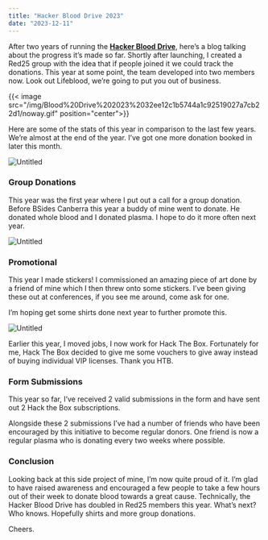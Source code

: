 ```yaml
---
title: "Hacker Blood Drive 2023"
date: "2023-12-11"
---
```


After two years of running the **[Hacker Blood Drive](https://hackerblooddrive.com/)**, here’s a blog talking about the progress it’s made so far. Shortly after launching, I created a Red25 group with the idea that if people joined it we could track the donations. This year at some point, the team developed into two members now. Look out Lifeblood, we’re going to put you out of business.

{{< image src="/img/Blood%20Drive%202023%2032ee12c1b5744a1c92519027a7cb22d1/noway.gif" position="center">}}

Here are some of the stats of this year in comparison to the last few years. We’re almost at the end of the year. I’ve got one more donation booked in later this month.

![Untitled](/img/Blood%20Drive%202023%2032ee12c1b5744a1c92519027a7cb22d1/Untitled%201.png)

### Group Donations

This year was the first year where I put out a call for a group donation. Before BSides Canberra this year a buddy of mine went to donate. He donated whole blood and I donated plasma. I hope to do it more often next year. 

![Untitled](/img/Blood%20Drive%202023%2032ee12c1b5744a1c92519027a7cb22d1/Untitled%202.png)

### Promotional

This year I made stickers! I commissioned an amazing piece of art done by a friend of mine which I then threw onto some stickers. I’ve been giving these out at conferences, if you see me around, come ask for one.

I’m hoping get some shirts done next year to further promote this.

![Untitled](/img/Blood%20Drive%202023%2032ee12c1b5744a1c92519027a7cb22d1/Untitled%203.png)

Earlier this year, I moved jobs, I now work for Hack The Box. Fortunately for me, Hack The Box decided to give me some vouchers to give away instead of buying individual VIP licenses. Thank you HTB. 

### Form Submissions

This year so far, I’ve received 2 valid submissions in the form and have sent out 2 Hack the Box subscriptions. 

Alongside these 2 submissions I’ve had a number of friends who have been encouraged by this initiative to become regular donors. One friend is now a regular plasma who is donating every two weeks where possible.

### Conclusion

Looking back at this side project of mine, I’m now quite proud of it. I’m glad to have raised awareness and encouraged a few people to take a few hours out of their week to donate blood towards a great cause. Technically, the Hacker Blood Drive has doubled in Red25 members this year. What’s next? Who knows. Hopefully shirts and more group donations.

Cheers.
